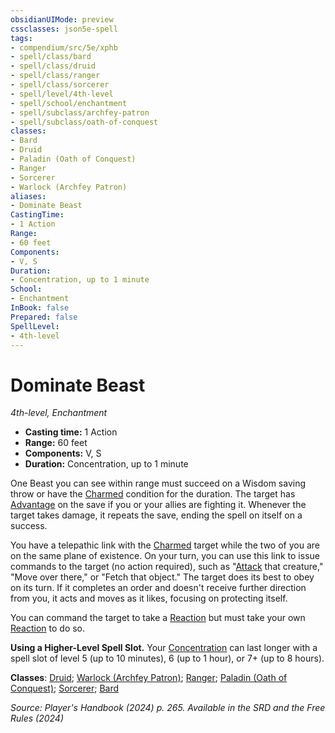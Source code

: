 ```yaml
---
obsidianUIMode: preview
cssclasses: json5e-spell
tags:
- compendium/src/5e/xphb
- spell/class/bard
- spell/class/druid
- spell/class/ranger
- spell/class/sorcerer
- spell/level/4th-level
- spell/school/enchantment
- spell/subclass/archfey-patron
- spell/subclass/oath-of-conquest
classes:
- Bard
- Druid
- Paladin (Oath of Conquest)
- Ranger
- Sorcerer
- Warlock (Archfey Patron)
aliases:
- Dominate Beast
CastingTime: 
- 1 Action
Range:
- 60 feet
Components:
- V, S
Duration:
- Concentration, up to 1 minute
School:
- Enchantment
InBook: false
Prepared: false
SpellLevel:
- 4th-level
---
```

# Dominate Beast
*4th-level, Enchantment*  


- **Casting time:** 1 Action
- **Range:** 60 feet
- **Components:** V, S
- **Duration:** Concentration, up to 1 minute

One Beast you can see within range must succeed on a Wisdom saving throw or have the [Charmed](conditions.md#Charmed) condition for the duration. The target has [Advantage](/3-Mechanics/CLI/variant-rules/advantage-xphb.md) on the save if you or your allies are fighting it. Whenever the target takes damage, it repeats the save, ending the spell on itself on a success.

You have a telepathic link with the [Charmed](conditions.md#Charmed) target while the two of you are on the same plane of existence. On your turn, you can use this link to issue commands to the target (no action required), such as "[Attack](actions.md#Attack) that creature," "Move over there," or "Fetch that object." The target does its best to obey on its turn. If it completes an order and doesn't receive further direction from you, it acts and moves as it likes, focusing on protecting itself.

You can command the target to take a [Reaction](/3-Mechanics/CLI/variant-rules/reaction-xphb.md) but must take your own [Reaction](/3-Mechanics/CLI/variant-rules/reaction-xphb.md) to do so.

**Using a Higher-Level Spell Slot.** Your [Concentration](conditions.md#Concentration) can last longer with a spell slot of level 5 (up to 10 minutes), 6 (up to 1 hour), or 7+ (up to 8 hours).

**Classes**: [Druid](/3-Mechanics/CLI/lists/list-spells-classes-druid.md); [Warlock (Archfey Patron)](/3-Mechanics/CLI/lists/list-spells-classes-archfey-patron-xphb.md "subclass=XPHB;class=XPHB"); [Ranger](/3-Mechanics/CLI/lists/list-spells-classes-ranger.md); [Paladin (Oath of Conquest)](/3-Mechanics/CLI/lists/list-spells-classes-oath-of-conquest-xge.md "subclass=XGE;class=XPHB"); [Sorcerer](/3-Mechanics/CLI/lists/list-spells-classes-sorcerer.md); [Bard](/3-Mechanics/CLI/lists/list-spells-classes-bard.md)

*Source: Player's Handbook (2024) p. 265. Available in the <span title='Systems Reference Document (5.2)'>SRD</span> and the Free Rules (2024)*